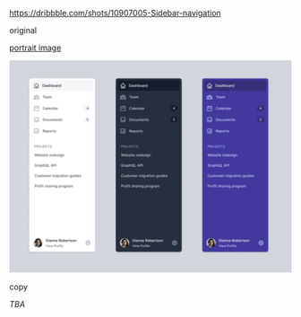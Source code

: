 https://dribbble.com/shots/10907005-Sidebar-navigation

original

[portrait image](https://images.unsplash.com/photo-1550525811-e5869dd03032?ixlib=rb-1.2.1&auto=format&fit=facearea&facepad=2&w=256&h=256&q=80)

![](./ffd383ad0da399d48c2b048f1d0d19ef.png)

copy

_TBA_
